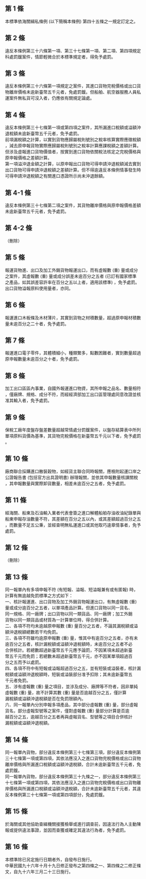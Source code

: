 第 1 條
-------
本標準依海關緝私條例 (以下簡稱本條例) 第四十五條之一規定訂定之。

第 2 條
-------
違反本條例第三十六條第一項、第三十七條第一項、第二項、第四項規定  
科處罰鍰案件，情節輕微合於本標準規定者，得免予處罰。

第 3 條
-------
違反本條例第三十六條第一項規定之案件，其進口貨物完稅價格或出口貨  
物離岸價格未逾新臺幣五千元者，免處罰鍰。但船舶、航空器服務人員私  
運案件無私貨可沒入者，仍應依有關規定論處。

第 4 條
-------
違反本條例第三十七條第一項或第四項之案件，其所漏進口稅額或溢額沖  
退稅額未逾新臺幣五千元者，免予處罰。  
前項漏稅額之計算，以實到貨物應歸屬稅則號別之稅率核算實際應徵稅額  
，減去原申報貨物實際應歸屬稅則號別之稅率計算應課稅額之差額計算。  
但涉及虛報進口貨物價值者，按實到進口貨物依關稅法核定之完稅價格與  
原申報價格之差額計算。  
第一項溢沖退金額之計算，以原申報出口貨物可得申請沖退稅額減去實到  
出口貨物可得申請沖退稅額之差額計算。但不得逾違反本條例情事發生時  
可得申請沖退稅額之有關進口憑證所示尚未沖退餘額。

第 4-1 條
---------
違反本條例第三十七條第二項之案件，其貨物離岸價格與原申報價格差額  
未逾新臺幣五千元者，免予處罰。

第 4-2 條
---------
（刪除）

第 5 條
-------
報運貨物進、出口及加工外銷貨物報運出口，而有虛報數 (重) 量或成分  
之案件，其虛報數 (重) 量或成分誤差未逾百分之五者 (已訂有國家標準  
之產品，如其誤差容許率在百分之五以上者，適用該標準) ，免予處罰。  
出口貨物溢報原料使用量者，亦同。

第 6 條
-------
報運進口木板條及木材薄片，其實到貨物之材積數量，超過原申報材積數  
量未逾百分之二十者，免予處罰。

第 7 條
-------
報運進口電子零件，其體積細小，種類繁多，點數困難者，實到數量超過  
原申報數量未逾百分之十者，免予處罰。

第 8 條
-------
加工出口區區內事業，自國外報運進口物資，其所申報之品名、數量相符  
，僅廠牌、規格、成分不符，而經經濟部加工出口區管理處同意改證並核  
准其輸入者，免予處罰。

第 9 條
-------
保稅工廠年度盤存盤差數量超越常情處分罰鍰案件，以盤存結算表中所列  
單項原料貨價為基準，其貨物完稅價格在新臺幣五千元以下者，免予處罰  
。

第 10 條
--------
廠商聯合採購進口散裝穀物，如經貨主聯合同時報關，應檢附起運口岸之  
公證報告書 (包括官方出具證明書) 辦理報關，並依其申報數量核課關稅  
，其申報數量與實際卸貨數量，相差未逾百分之五者，免予處罰。

第 11 條
--------
經海關、船東及石油輸入業者代表會簽之進口解體船舶存油收油紀錄單與  
船東申報存油數量不符，其差額在百分之五以內，或其差額超過百分之五  
，而數量不足五公秉，並經查明無私運進口或其他取巧違章情事者，免予  
處罰。

第 12 條
--------
（刪除）

第 13 條
--------
同一報單內有多項申報不符 (有短報、溢報、短溢報兼有或有匿報) 時，  
計算有無逾越免罰標準之方式如下：  
一、核計報運進、出口貨物及加工外銷貨物報運出口，有無虛報數 (重)   
    量或成分逾百分之五者，以單項產品計算。但進口貨物以同一貨名、  
    同一規格、同一廠牌；出口貨物以同一類貨品、同一廠牌；加工外銷  
    貨物以同一類貨品或材質為一計算單位時，得合併計算。  
二、各項不符均未逾越原申報數 (重) 量百分之五者，不論其漏稅額或溢  
    額沖退稅額總數若干均免罰。  
三、各項不符雖均逾原申報數 (重) 量，惟其中有逾百分之五者，亦有未  
    逾百分之五者，核計漏稅額或溢額沖退稅額時，未逾百分之五者不必  
    合併核計。若總數超過新臺幣五千元應予論罰，不因某項未超過新臺  
    幣五千元而免罰；若總數未超過新臺幣五千元，亦不因某單項超過百  
    分之五而予以處罰。  
四、各項不符中有短報或溢報超過百分之五，並有短裝或溢裝者，核計漏  
    稅額或溢額沖退稅額時，短裝或溢裝部分准予扣除；其未逾新臺幣五  
    千元者免罰。  
五、涉有虛報數 (重) 量之項目，並涉及成分、廠牌等不符者，因非單純  
    虛報數 (重) 量，故不計算其數 (重) 量是否逾越百分之五，僅計算  
    漏稅額或溢額沖退稅額是否在免罰限額內。  
六、同一報單內分別申報多項產品，其中部分虛報數 (重) 量，部分虛報  
    貨名，部分虛報型號等之案件，僅對虛報數 (重) 量部分計算是否逾  
    越百分之五，逾越百分之五者再與虛報貨名、型號等之項目合併核計  
    漏稅額或溢額沖退稅額。

第 14 條
--------
同一報單內貨物，部分違反本條例第三十七條第三項，部分違反本條例第  
三十七條第一項或第四項，其依法應沒入之進口貨物完稅價格或出口貨物  
離岸價格與所漏進口稅額或溢額沖退稅額，合計未逾新臺幣五千元者，免  
處罰鍰。  
同一報單內貨物，部分違反本條例第三十九條之一，部分違反本條例第三  
十七條第一項或第四項，其依法應沒入之進口貨物完稅價格或出口貨物離  
岸價格與所漏進口稅額或溢額沖退稅額，合計未逾新臺幣五千元者，其違  
反本條例第三十七條第一項或第四項部分，免處罰鍰。

第 15 條
--------
於海關或其他協助查緝機關接獲檢舉或進行調查前，因違法行為人主動陳  
報或提供違法事證，並因而查獲或確定其違法行為者，免予處罰。

第 16 條
--------
本標準除已另定施行日期者外，自發布日施行。  
中華民國九十六年十月十九日修正發布之第四條之一、第四條之二修正條  
文，自九十六年三月二十三日施行。

